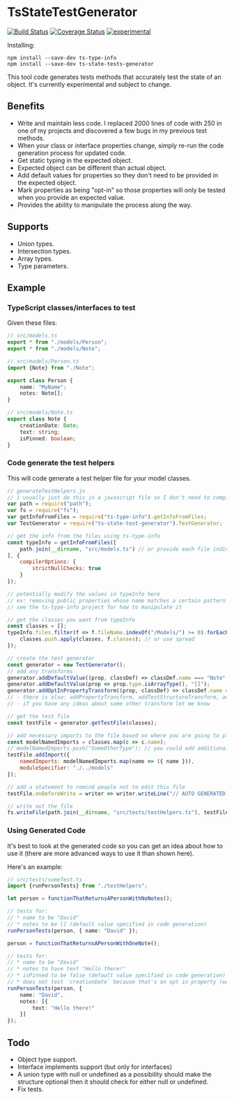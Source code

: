 ﻿TsStateTestGenerator
====================

[![Build Status](https://travis-ci.org/dsherret/ts-state-test-generator.svg)](https://travis-ci.org/dsherret/ts-state-test-generator)
[![Coverage Status](https://coveralls.io/repos/dsherret/ts-state-test-generator/badge.svg?branch=master&service=github)](https://coveralls.io/github/dsherret/ts-state-test-generator?branch=master)
[![experimental](http://badges.github.io/stability-badges/dist/experimental.svg)](http://github.com/badges/stability-badges)

Installing:

```
npm install --save-dev ts-type-info
npm install --save-dev ts-state-tests-generator
```

This tool code generates tests methods that accurately test the state of an object. It's currently experimental and subject to change.

## Benefits

* Write and maintain less code. I replaced 2000 lines of code with 250 in one of my projects and discovered a few bugs in my previous test methods.
* When your class or interface properties change, simply re-run the code generation process for updated code.
* Get static typing in the expected object.
* Expected object can be different than actual object.
* Add default values for properties so they don't need to be provided in the expected object.
* Mark properties as being "opt-in" so those properties will only be tested when you provide an expected value.
* Provides the ability to manipulate the process along the way.

## Supports

* Union types.
* Intersection types.
* Array types.
* Type parameters.

## Example

### TypeScript classes/interfaces to test

Given these files:

```typescript
// src/models.ts
export * from "./models/Person";
export * from "./models/Note";

// src/models/Person.ts
import {Note} from "./Note";

export class Person {
    name: "MyName";
    notes: Note[];
}

// src/models/Note.ts
export class Note {
    creationDate: Date;
    text: string;
    isPinned: boolean;
}
```


### Code generate the test helpers

This will code generate a test helper file for your model classes.

```javascript
// generateTestHelpers.js
// i usually just do this in a javascript file so I don't need to compile it (it's just a build script)
var path = require("path");
var fs = require("fs");
var getInfoFromFiles = require("ts-type-info").getInfoFromFiles;
var TestGenerator = require("ts-state-test-generator").TestGenerator;

// get the info from the files using ts-type-info
const typeInfo = getInfoFromFiles([
    path.join(__dirname, "src/models.ts") // or provide each file individually in an array
], {
    compilerOptions: {
        strictNullChecks: true
    }
});

// potentially modify the values in typeInfo here
// ex: removing public properties whose name matches a certain pattern
// see the ts-type-info project for how to manipulate it

// get the classes you want from typeInfo
const classes = [];
typeInfo.files.filter(f => f.fileName.indexOf("/Models/") >= 0).forEach(f => {
    classes.push.apply(classes, f.classes); // or use spread
});

// create the test generator
const generator = new TestGenerator();
// add any transforms
generator.addDefaultValue((prop, classDef) => classDef.name === "Note" && prop.name === "isPinned", "false"); // adds a default test value
generator.addDefaultValue(prop => prop.type.isArrayType(), "[]");
generator.addOptInPropertyTransform((prop, classDef) => classDef.name === "Note" && prop.name === "creationDate"); // makes this property so its only tested for when provided
// - there is also: addPropertyTransform, addTestStructureTransform, addCustomTestTransform. I need to work on how exactly I want those to work so those are subject to change
// - if you have any ideas about some other transform let me know

// get the test file
const testFile = generator.getTestFile(classes);

// add necessary imports to the file based on where you are going to place it
const modelNamedImports = classes.map(c => c.name);
// modelNamedImports.push("SomeOtherType"); // you could add additional imports here
testFile.addImport({
    namedImports: modelNamedImports.map(name => ({ name })),
    moduleSpecifier: "./../models"
});

// add a statement to remind people not to edit this file
testFile.onBeforeWrite = writer => writer.writeLine("// AUTO GENERATED CODE - DO NOT EDIT!").newLine();

// write out the file
fs.writeFile(path.join(__dirname, "src/tests/testHelpers.ts"), testFile.write());
```

### Using Generated Code

It's best to look at the generated code so you can get an idea about how to use it (there are more advanced ways to use it than shown here).

Here's an example:

```typescript
// src/tests/someTest.ts
import {runPersonTests} from "./testHelpers";

let person = functionThatReturnsAPersonWithNoNotes();

// tests for:
// * name to be "David"
// * notes to be [] (default value specified in code generation)
runPersonTests(person, { name: "David" });

person = functionThatReturnsAPersonWithOneNote();

// tests for:
// * name to be "David"
// * notes to have text "Hello there!"
// * isPinned to be false (default value specified in code generation)
// * does not test `creationDate` because that's an opt in property (would only test if provided in the expected object)
runPersonTests(person, {
    name: "David",
    notes: [{
        text: "Hello there!"
    }]
});
```

## Todo

* Object type support.
* Interface implements support (but only for interfaces)
* A union type with null or undefined as a possibility should make the structure optional then it should check for either null or undefined.
* Fix tests.
